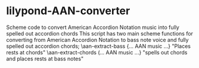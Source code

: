 # lilypond-AAN-converter
Scheme code to convert American Accordion Notation music into fully spelled out accordion chords
This script has two main scheme functions for converting from American 
Accordion Notation to bass note voice and fully spelled out accordion
chords;
       \aan-extract-bass {... AAN music ...}  "Places rests at chords"
       \aan-extract-chords (... AAN music ...} "spells out chords and places rests at bass notes"
